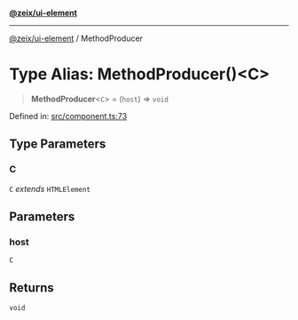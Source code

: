 [**@zeix/ui-element**](../README.md)

***

[@zeix/ui-element](../globals.md) / MethodProducer

# Type Alias: MethodProducer()\<C\>

> **MethodProducer**\<`C`\> = (`host`) => `void`

Defined in: [src/component.ts:73](https://github.com/zeixcom/ui-element/blob/ef7525ef4fcd5329d68c2b65cc085220a29b7a4f/src/component.ts#L73)

## Type Parameters

### C

`C` *extends* `HTMLElement`

## Parameters

### host

`C`

## Returns

`void`
